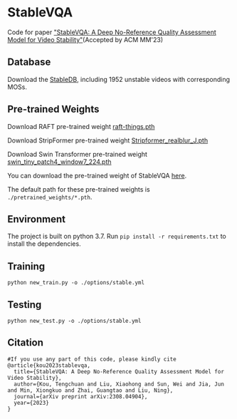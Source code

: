 # StableVQA

Code for paper ["StableVQA: A Deep No-Reference Quality Assessment Model for Video Stability"](https://arxiv.org/abs/2308.04904)(Accepted by ACM MM'23)

## Database

Download the [StableDB](https://drive.google.com/file/d/1XO1tkmSNg-yPcfQ0WSnpvB3mu0bILZQA/view?usp=drive_link), including 1952 unstable videos with corresponding MOSs.

## Pre-trained Weights

Download RAFT pre-trained weight [raft-things.pth](https://drive.google.com/drive/folders/1sWDsfuZ3Up38EUQt7-JDTT1HcGHuJgvT?usp=sharing)

Download StripFormer pre-trained weight [Stripformer_realblur_J.pth](https://drive.google.com/drive/folders/1YcIwqlgWQw_dhy_h0fqZlnKGptq1eVjZ?usp=sharing)

Download Swin Transformer pre-trained weight [swin_tiny_patch4_window7_224.pth](https://github.com/SwinTransformer/storage/releases/download/v1.0.0/swin_tiny_patch4_window7_224.pth)

You can download the pre-trained weight of StableVQA [here](https://drive.google.com/file/d/1V3PA99ShWQlJP7o-BOsHtXXmqPYuJFZU/view?usp=sharing).

The default path for these pre-trained weights is `./pretrained_weights/*.pth`.

## Environment

The project is built on python 3.7. Run `pip install -r requirements.txt` to install the dependencies. 

## Training

    python new_train.py -o ./options/stable.yml

## Testing

    python new_test.py -o ./options/stable.yml

## Citation

    #If you use any part of this code, please kindly cite
    @article{kou2023stablevqa,
      title={StableVQA: A Deep No-Reference Quality Assessment Model for Video Stability},
      author={Kou, Tengchuan and Liu, Xiaohong and Sun, Wei and Jia, Jun and Min, Xiongkuo and Zhai, Guangtao and Liu, Ning},
      journal={arXiv preprint arXiv:2308.04904},
      year={2023}
    }
